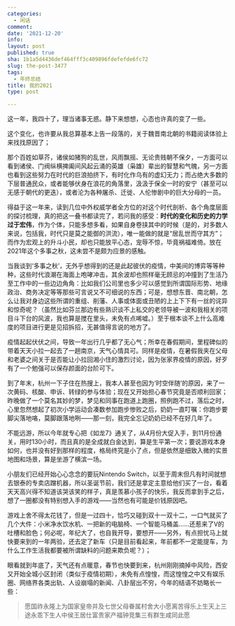 ```yaml
---
categories:
  - 闲话
comment: 
date: '2021-12-20'
info: 
layout: post
published: true
sha: 1b1a5d4436def464fff3c409896fdefefde6fc72
slug: the-post-3477
tags:
  - 年终总结
title: 我的2021
type: post

---
```

这一年，我四十了，理当诸事无惑。静下来想想，心态也许真的变了一些。

这个变化，也许要从我总算基本上告一段落的，关于魏晋南北朝的书籍阅读体验上来找找原因了；

那个百姓如草芥，诸侯如猪狗的乱世，风雨飘摇、无论贵贱朝不保夕，一方面可以看到诸侯、门阀纵横捭阖间风起云涌的英雄（枭雄）辈出的智慧和气魄，另一方面也看到这些努力在时代的巨浪拍挤下，有时化作乌有的虚幻无力；而占绝大多数的下层普通民众，或者能够伏身在浪花的角落里，汲汲于保全一时的安宁（甚至可以无感于朝代的更迭），或者沦为各种屠杀、迁徙、人伦惨剧中的巨大分母的一员。

得益于这一年来，读到几位中外权威学者全方位的对这个时代剖析、各个角度层面的探讨梳理，真的把这一叠书都读完了，若问我的感受：**时代的变化和历史的力学过于宏伟**，作为个体，只能多想多看，如果自身卷挟其中的时候（是的，对多数人来说，包括我，时代只是莫之能御的洪流），唯一能做的就是“居乱世而守其方”；而作为宏观上的升斗小民，却也只能放平心态，宠辱不惊，毕竟祸福难倚。放在2021年这个多事之秋，这未尝不是颇为应景的感触。

当我谈到‘多事之秋’，无外乎想得到的还是此起彼伏的疫情，中美间的博弈等等种种，这些时代浪潮在海面上咆哮冲击，其余波却也照样毫无顾忌的冲撞到了生活乃至工作中的一些边边角角：比如我们公司里也多少可以感觉到所谓国际形势、地缘政治、商务决定等等那些可言说又不可细说的东西；可是，想想东晋、南北朝，怎么让我对身边这些所谓的重组、削藩、人事或体面或丑陋的上上下下有一丝的诧异和惊奇呢？（虽然比如芬兰那边有些熟识谈不上私交的老领导被一波和我相关的项目斗下台的风波，我也算是搅在里头，未免有点唏嘘。）至于根本谈不上什么高难度的项目进行更是见招拆招，无甚值得言说的地方了。

疫情起起伏伏之间，导致一年出行几乎都了无心气；所幸在春假期间，里程碑似的带着天天小拉一起去了一趟南京，天气心情具可。同样是疫情，在暑假我夹在父母和老婆之间关于是否能让小拉回湘小住的激烈讨论，因为张家界疫情的原因，好歹有了一个勉强可以保存颜面的台阶可下。

到了年末，杭州一下子住在热搜上，我本人甚至也因为‘时空伴随’的原因，来了一次黄码、核酸、申诉、转绿的参与体验；现在又开始担心春节究竟是否顺利回家；昨晚做了一个莫名其妙的梦，梦见和同事在跑道上跑圈，照例跑不过，落后之时，心里忽然想起了初次小学运动会凑数参加跑步惨败之后，奶奶一直叮嘱：你跑步要脚尖落地咯，莫脚跟落地咧——那一刻，我完全忘记奶奶已经不在好几年了。

不能远游，所以今年就专心把《如龙7》通关了，从4月份大促入手，到11月份通关，用时130小时，而且真的是全成就白金达到，算是生平第一次；要说游戏本身如何，也并没有好到那样的程度，格局终究是小了点，但是依然是细致入微的实景地图和场景，算是坐游了横滨一场。

小朋友们已经开始心心念念的要玩Nintendo Switch，以至于周末但凡有时间就想去银泰的专卖店蹭机器，所以圣诞节前，我们还是拿定主意给他们买了一台，看着天天高兴得不知道该哭该笑的样子，真是羡慕小孩子的快乐，我反而拿到手之后，想了一圈都没有特别想入手的游戏——当然也有可能是价钱原因吧。

游戏上舍不得太花钱了，但是一过四十，恰巧又碰到双十一双十二，一口气就买了几个大件：小米净水饮水机、一把新的电脑椅、一个智能马桶盖……还惹来了V的吐槽和脸色；何必呢，年纪大了，也自我开导，要想开——另外，有点担忧马上就快要来到的一年两验，还去定了新车（只是目前看起来，年前都不一定能提车，为什么工作生活我都要被所谓缺料的问题来欺负呢？）；

眼看就到年底了，天气还有点暖意，春节也快要到来，杭州刚刚摘掉中风险，西安又开始全城小区封闭（类似于疫情初期），未免有点惶惶，而这惶惶之中又有娱乐圈、网络界各类出轨、人设崩塌的新闻、八卦层出不穷，今年的结语不妨略长一些：

 > 愿国祚永隆上为国家皇帝并及七世父母眷属村舍大小愿离苦得乐上生天上三途永乖下生人中侯王居仕富贵家产福钟竞集三有群生咸同此愿

